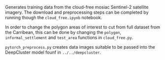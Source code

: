 Generates training data from the cloud-free mosiac Sentinel-2 satellite imagery. 
The download and preprocessing steps can be completed by running though the ```cloud_free.ipynb``` notebook.

In order to change the polygon areas of interest to cut from full dataset from the Carribean, this can be done by changing the ```polygon```, ```informal_settlement``` and ```test_area``` functions in ```cloud_free.py```.

```pytorch_preprocess.py``` creates data images suitable to be passed into the DeepCluster model founf in ```../../deepcluster```.

